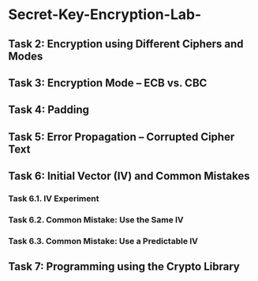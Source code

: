 # Secret-Key-Encryption-Lab-

<h2>Task 2: Encryption using Different Ciphers and Modes</h2>
<h2>Task 3: Encryption Mode – ECB vs. CBC</h2>
<h2>Task 4: Padding</h2>
<h2>Task 5: Error Propagation – Corrupted Cipher Text</h2>
<h2>Task 6: Initial Vector (IV) and Common Mistakes</h2>
<h3>Task 6.1. IV Experiment</h3>
<h3>Task 6.2. Common Mistake: Use the Same IV</h3>
<h3>Task 6.3. Common Mistake: Use a Predictable IV</h3>
<h2>Task 7: Programming using the Crypto Library</h2>
